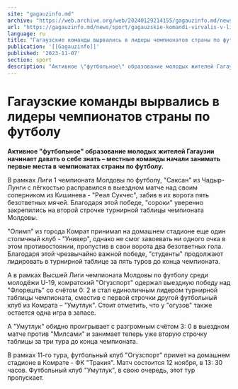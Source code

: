 ```yaml
---
site: "gagauzinfo.md"
archive: "https://web.archive.org/web/20240129214155/gagauzinfo.md/news/sport/gagauzskie-komandi-virvalis-v-lideri-chempionatov-strani-po-futbolu"
url: "https://gagauzinfo.md/news/sport/gagauzskie-komandi-virvalis-v-lideri-chempionatov-strani-po-futbolu"
language: ru
title: "Гагаузские команды вырвались в лидеры чемпионатов страны по футболу"
publication: '[[Gagauzinfo]]'
published: '2023-11-07'
section: sport
description: "Активное \"футбольное\" образование молодых жителей Гагаузии начинает давать о себе знать – местные команды начали занимать первые места в чемпионатах страны по футболу."
---
```


# Гагаузские команды вырвались в лидеры чемпионатов страны по футболу

**Активное "футбольное" образование молодых жителей Гагаузии начинает давать о себе знать – местные команды начали занимать первые места в чемпионатах страны по футболу.**

В рамках Лиги 1 чемпионата Молдовы по футболу, "Саксан" из Чадыр-Лунги с лёгкостью расправился в выездном матче над своим соперником из Кишинева - "Реал Сукчес", забив в их ворота пять безответных мячей. Благодаря этой победе, "сороки" уверенно закрепились на второй строчке турнирной таблицы чемпионата Молдовы.

"Олимп" из города Комрат принимал на домашнем стадионе еще один столичный клуб - "Универ", однако не смог завоевать ни одного очка в этом противостоянии, пропустив в свои ворота два безответных гола. Благодаря этой чрезвычайно важной победе, "студенты" продолжают лидировать в турнирной таблице за пять туров до конца чемпионата.

А в рамках Высшей Лиги чемпионата Молдовы по футболу среди молодёжи U-19, комратский "Огузспорт" одержал выездную победу над "Флорешть" со счётом 0: 2 и стал единоличным лидером турнирной таблицы чемпионата, сместив с первой строчки другой футбольный клуб из Комрата – "Умутлук". Стоит отметить, что у "огузов" также остается одна игра в запасе.

А "Умутлук" обидно проигрывает с разгромным счётом 3: 0 в выездном матче против "Милсами" и занимает теперь уже вторую строчку таблицы за три тура до конца чемпионата.

В рамках 11-го тура, футбольный клуб "Огузспорт" примет на домашнем стадионе в Комрате - ФК "Тракия". Матч состоится 12 ноября, в 13: 30 часов. Футбольный клуб "Умутлук", в свою очередь, этот тур пропускает.